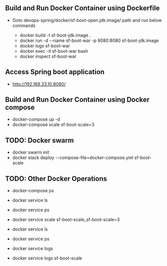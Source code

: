 Build and Run Docker Container using Dockerfile
--
- Goto devops-spring/docker/sf-boot-open.jdk.image/ path and run below commands 
  
  - docker build -t sf-boot-jdk.image .
  - docker run -d --name sf-boot-war -p 8080:8080 sf-boot-jdk.image
  - docker logs sf-boot-war
  - docker exec -it sf-boot-war bash
  - docker inspect sf-boot-war

Access Spring boot application
--
- http://192.168.33.10:8080/


Build and Run Docker Container using Docker compose
--
- docker-compose up -d
- docker-compose scale sf-boot-scale=3


TODO: Docker swarm
--
- docker swarm init
- docker stack deploy --compose-file=docker-compose.yml sf-boot-scale

TODO: Other Docker Operations
--
- docker-compose ps

- docker service ls
- docker service ps

- docker service scale sf-boot-scale_sf-boot-scale=3

- docker service ls
- docker service ps

- docker service logs
- docker service logs sf-boot-scale


